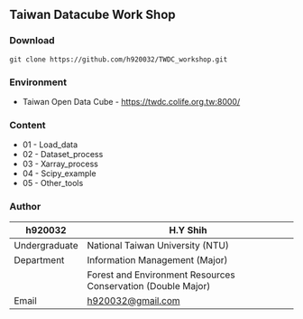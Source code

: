 ## Taiwan Datacube Work Shop

### Download
	git clone https://github.com/h920032/TWDC_workshop.git

### Environment
* Taiwan Open Data Cube - https://twdc.colife.org.tw:8000/

### Content
* 01 - Load_data
* 02 - Dataset_process
* 03 - Xarray_process
* 04 - Scipy_example
* 05 - Other_tools

### Author
|h920032|H.Y Shih  
|---|---  
|Undergraduate | National Taiwan University (NTU)  
|Department|Information Management (Major)  
||Forest and Environment Resources Conservation (Double Major)  
|Email|h920032@gmail.com
